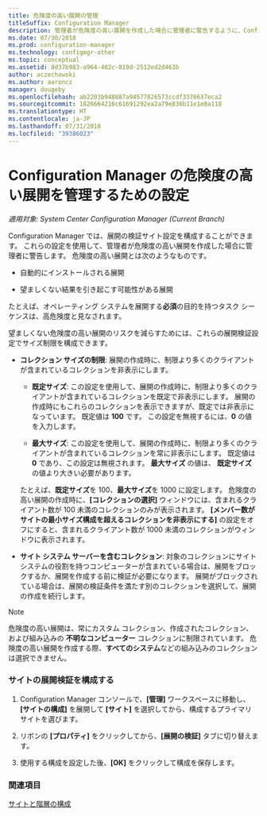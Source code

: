```yaml
---
title: 危険度の高い展開の管理
titleSuffix: Configuration Manager
description: 管理者が危険度の高い展開を作成した場合に管理者に警告するように、Configuration Manager で展開検証サイト設定を構成する方法について説明します。
ms.date: 07/30/2018
ms.prod: configuration-manager
ms.technology: configmgr-other
ms.topic: conceptual
ms.assetid: 8d37b983-a964-402c-819d-2512ed2d463b
author: aczechowski
ms.author: aaroncz
manager: dougeby
ms.openlocfilehash: ab2203b948887a94577826573ccdf3376637eca2
ms.sourcegitcommit: 1826664216c61691292ea2a79e836b11e1e8a118
ms.translationtype: HT
ms.contentlocale: ja-JP
ms.lasthandoff: 07/31/2018
ms.locfileid: "39386023"
---
```

# <a name="settings-to-manage-high-risk-deployments-for-configuration-manager"></a>Configuration Manager の危険度の高い展開を管理するための設定

*適用対象: System Center Configuration Manager (Current Branch)*


Configuration Manager では、展開の検証サイト設定を構成することができます。 これらの設定を使用して、管理者が危険度の高い展開を作成した場合に管理者に警告します。 危険度の高い展開とは次のようなものです。  

-   自動的にインストールされる展開  

-   望ましくない結果を引き起こす可能性がある展開  

たとえば、オペレーティング システムを展開する**必須**の目的を持つタスク シーケンスは、高危険度と見なされます。  

望ましくない危険度の高い展開のリスクを減らすためには、これらの展開検証設定でサイズ制限を構成できます。  

-   **コレクション サイズの制限**: 展開の作成時に、制限より多くのクライアントが含まれているコレクションを非表示にします。  

     -   **既定サイズ**: この設定を使用して、展開の作成時に、制限より多くのクライアントが含まれているコレクションを既定で非表示にします。 展開の作成時にもこれらのコレクションを表示できますが、既定では非表示になっています。 既定値は **100** です。 この設定を無視するには、**0** の値を入力します。  

     -   **最大サイズ**: この設定を使用して、展開の作成時に、制限より多くのクライアントが含まれているコレクションを常に非表示にします。 既定値は **0** であり、この設定は無視されます。 **最大サイズ** の値は、 **既定サイズ** の値より大きい必要があります。  

     たとえば、**既定サイズ**を 100、**最大サイズ**を 1000 に設定します。 危険度の高い展開の作成時に、**[コレクションの選択]** ウィンドウには、含まれるクライアント数が 100 未満のコレクションのみが表示されます。 **[メンバー数がサイトの最小サイズ構成を超えるコレクションを非表示にする]** の設定をオフにすると、含まれるクライアント数が 1000 未満のコレクションがウィンドウに表示されます。  

-   **サイト システム サーバーを含むコレクション**: 対象のコレクションにサイト システムの役割を持つコンピューターが含まれている場合は、展開をブロックするか、展開を作成する前に検証が必要になります。 展開がブロックされている場合は、展開の検証条件を満たす別のコレクションを選択して、展開の作成を続行します。  

> [!NOTE]  
>  危険度の高い展開は、常にカスタム コレクション、作成されたコレクション、および組み込みの **不明なコンピューター** コレクションに制限されています。 危険度の高い展開を作成する際、**すべてのシステム**などの組み込みのコレクションは選択できません。  

### <a name="configure-deployment-verification-for-a-site"></a>サイトの展開検証を構成する  

1.  Configuration Manager コンソールで、**[管理]** ワークスペースに移動し、**[サイトの構成]** を展開して **[サイト]** を選択してから、構成するプライマリ サイトを選びます。  

2.  リボンの **[プロパティ]** をクリックしてから、**[展開の検証]** タブに切り替えます。  

3.  使用する構成を設定した後、**[OK]** をクリックして構成を保存します。  


### <a name="see-also"></a>関連項目  
 [サイトと階層の構成](/sccm/core/servers/deploy/configure/configure-sites-and-hierarchies)
